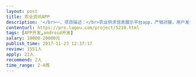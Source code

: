 ```yaml
---                
layout: post       
title: 农业资讯APP           
description: '</br>一、项目描述：</br>农业供求信息展示平台app，产销对接，用户发布、浏览农产品信息：供求产品、报价、资讯、朋友圈等信息。</br></br>二、主要功能点：</br>主页、供求信息/报价/新闻/bbs/微博（列表和详情页）、会员管理中心包含信息管理、我的报价/资讯/相册/帖子、充值付款和明细、账户管理。发布模块：发布供求信息、发布报价。用户的商铺主页</br></br>三、可参考产品：</br>https://m.lvguo.net</br></br>四、人员要求：</br>要求实力的开发人员，可以长期合作</br>'     
contenturl: https://pro.lagou.com/project/5210.html      
tags: [APP开发,android开发]            
salary: 10000-20000元          
publish_time: 2017-11-23 12:37:17         
review: 1551人                   
apply: 21人                   
recommend: 2人                   
time_range: 2-4周              
---                 
```

